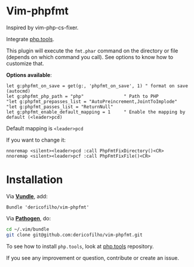 Vim-phpfmt
==========

Inspired by vim-php-cs-fixer.

Integrate [php.tools](https://github.com/dericofilho/php.tools).

This plugin will execute the `fmt.phar` command on the directory or file (depends on which command you call). See options to know how to customize that.

**Options available**:

```viml
let g:phpfmt_on_save = get(g:, 'phpfmt_on_save', 1) " format on save (autocmd)
let g:phpfmt_php_path = "php"               " Path to PHP
"let g:phpfmt_prepasses_list = "AutoPreincrement,JointToImplode"
"let g:phpfmt_passes_list = "ReturnNull"
let g:phpfmt_enable_default_mapping = 1     " Enable the mapping by default (<leader>pcd)
```

Default mapping is `<leader>pcd`

If you want to change it:

```viml
nnoremap <silent><leader>pcd :call PhpFmtFixDirectory()<CR>
nnoremap <silent><leader>pcf :call PhpFmtFixFile()<CR>
```

# Installation

Via **[Vundle](https://github.com/gmarik/vundle)**, add:

```viml
Bundle 'dericofilho/vim-phpfmt'
```

Via **[Pathogen](https://github.com/tpope/vim-pathogen)**, do:

```bash
cd ~/.vim/bundle
git clone git@github.com:dericofilho/vim-phpfmt.git
```

To see how to install `php.tools`, look at [php.tools](https://github.com/dericofilho/php.tools) repository.

If you see any improvement or question, contribute or create an issue.

